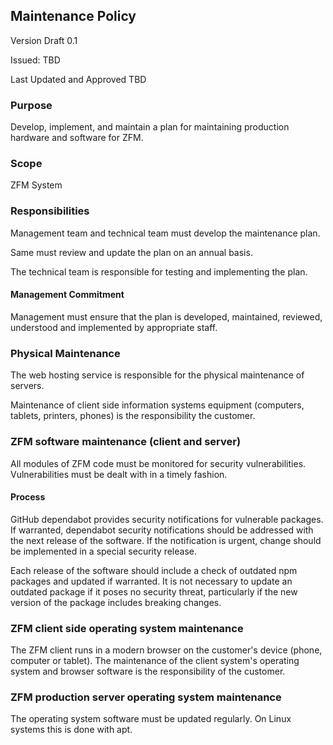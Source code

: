 ## Maintenance Policy

Version Draft 0.1

Issued: TBD

Last Updated and Approved TBD

### Purpose

Develop, implement, and maintain a plan for maintaining production
hardware and software for ZFM.

### Scope

ZFM System

### Responsibilities

Management team and technical team must develop the maintenance plan.

Same must review and update the plan on an annual basis.

The technical team is responsible for testing and implementing the plan.

#### Management Commitment

Management must ensure that the plan is developed, maintained, reviewed,
understood and implemented by appropriate staff.

### Physical Maintenance

The web hosting service is responsible for the physical maintenance of servers.

Maintenance of client side information systems equipment (computers, tablets,
printers, phones) is the responsibility the customer.

### ZFM software maintenance (client and server)

All modules of ZFM code must be monitored for security vulnerabilities.
Vulnerabilities must be dealt with in a timely fashion.

#### Process

GitHub dependabot provides security notifications for vulnerable packages. If
warranted, dependabot security notifications should be addressed with the next
release of the software. If the notification is urgent, change should be
implemented in a special security release.

Each release of the software should include a check of outdated npm packages and
updated if warranted. It is not necessary to update an outdated package if it
poses no security threat, particularly if the new version of the package
includes breaking changes.

### ZFM client side operating system maintenance

The ZFM client runs in a modern browser on the customer's device (phone,
computer or tablet). The maintenance of the client system's operating system and
browser software is the responsibility of the customer.

### ZFM production server operating system maintenance

The operating system software must be updated regularly. On Linux systems this
is done with apt.


